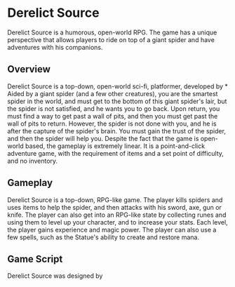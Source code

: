 # Derelict Source

Derelict Source is a humorous, open-world RPG. The game has a unique perspective that allows players to ride on top of a giant spider and have adventures with his companions.

## Overview

Derelict Source is a top-down, open-world sci-fi, platformer, developed by                                                                    *    Aided by a giant spider (and a few other creatures), you are the smartest spider in the world, and must get to the bottom of this giant spider's lair, but the spider is not satisfied, and he wants you to go back. Upon return, you must find a way to get past a wall of pits, and then you must get past the wall of pits to return. However, the spider is not done with you, and he is after the capture of the spider's brain. You must gain the trust of the spider, and then the spider will help you. Despite the fact that the game is open-world based, the gameplay is extremely linear. It is a point-and-click adventure game, with the requirement of items and a set point of difficulty, and no inventory.   

## Gameplay

Derelict Source is a top-down, RPG-like game. The player kills spiders and uses items to help the spider, and then attacks with his sword, axe, gun or knife. The player can also get into an RPG-like state by collecting runes and using them to level up your character, and to increase your stats. Each level, the player gains experience and magic power. The player can also use a few spells, such as the Statue's ability to create and restore mana.  

## Game Script

Derelict Source was designed by